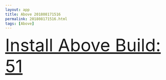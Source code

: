 ```yaml
---
layout: app
title: Above 201808171516
permalink: 201808171516.html
tags: [Above]
---
```

<div class="pure-g">
    <div class="pure-u-1-1" style="font-size: 4em">
        <a class="pure-button-primary" href="itms-services://?action=download-manifest&url=https%3A%2F%2Flitsungyisigono.github.io%2FTestScript%2Fmanifests%2F201808171516.plist"><i class="fa fa-download" aria-hidden="true"></i>Install Above Build: 51</a>
    </div>
</div>